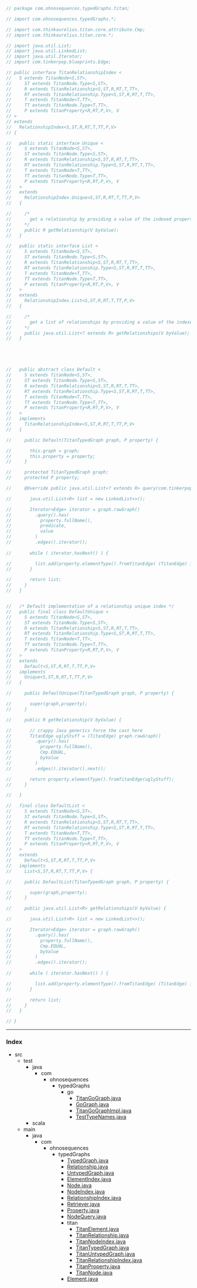 
```java
// package com.ohnosequences.typedGraphs.titan;

// import com.ohnosequences.typedGraphs.*;

// import com.thinkaurelius.titan.core.attribute.Cmp;
// import com.thinkaurelius.titan.core.*;

// import java.util.List;
// import java.util.LinkedList;
// import java.util.Iterator;
// import com.tinkerpop.blueprints.Edge;

// public interface TitanRelationshipIndex <
//   S extends TitanNode<S,ST>,
//     ST extends TitanNode.Type<S,ST>,
//     R extends TitanRelationship<S,ST,R,RT,T,TT>, 
//     RT extends TitanRelationship.Type<S,ST,R,RT,T,TT>,
//     T extends TitanNode<T,TT>,
//     TT extends TitanNode.Type<T,TT>,
//     P extends TitanProperty<R,RT,P,V>, V
// > 
// extends 
//   RelationshipIndex<S,ST,R,RT,T,TT,P,V>
// {

//   public static interface Unique <
//     S extends TitanNode<S,ST>,
//     ST extends TitanNode.Type<S,ST>,
//     R extends TitanRelationship<S,ST,R,RT,T,TT>, 
//     RT extends TitanRelationship.Type<S,ST,R,RT,T,TT>,
//     T extends TitanNode<T,TT>,
//     TT extends TitanNode.Type<T,TT>,
//     P extends TitanProperty<R,RT,P,V>, V
//   > 
//   extends 
//     RelationshipIndex.Unique<S,ST,R,RT,T,TT,P,V> 
//   {

//     /*
//       get a relationship by providing a value of the indexed property.
//     */
//     public R getRelationship(V byValue);
//   }

//   public static interface List <
//     S extends TitanNode<S,ST>,
//     ST extends TitanNode.Type<S,ST>,
//     R extends TitanRelationship<S,ST,R,RT,T,TT>, 
//     RT extends TitanRelationship.Type<S,ST,R,RT,T,TT>,
//     T extends TitanNode<T,TT>,
//     TT extends TitanNode.Type<T,TT>,
//     P extends TitanProperty<R,RT,P,V>, V
//   > 
//   extends 
//     RelationshipIndex.List<S,ST,R,RT,T,TT,P,V>
//   {

//     /*
//       get a list of relationships by providing a value of the indexed property.
//     */
//     public java.util.List<? extends R> getRelationships(V byValue);
//   }





//   public abstract class Default <
//     S extends TitanNode<S,ST>,
//     ST extends TitanNode.Type<S,ST>,
//     R extends TitanRelationship<S,ST,R,RT,T,TT>, 
//     RT extends TitanRelationship.Type<S,ST,R,RT,T,TT>,
//     T extends TitanNode<T,TT>,
//     TT extends TitanNode.Type<T,TT>,
//     P extends TitanProperty<R,RT,P,V>, V
//   >
//   implements
//     TitanRelationshipIndex<S,ST,R,RT,T,TT,P,V>
//   {

//     public Default(TitanTypedGraph graph, P property) {

//       this.graph = graph;
//       this.property = property;
//     }

//     protected TitanTypedGraph graph;
//     protected P property;

//     @Override public java.util.List<? extends R> query(com.tinkerpop.blueprints.Compare predicate, V value) {

//       java.util.List<R> list = new LinkedList<>();

//       Iterator<Edge> iterator = graph.rawGraph()
//         .query().has(
//           property.fullName(),
//           predicate,
//           value
//         )
//         .edges().iterator();
      
//       while ( iterator.hasNext() ) {

//         list.add(property.elementType().fromTitanEdge( (TitanEdge) iterator.next() ));
//       }

//       return list;
//     }
//   }


//   /* Default implementation of a relationship unique index */
//   public final class DefaultUnique <
//     S extends TitanNode<S,ST>,
//     ST extends TitanNode.Type<S,ST>,
//     R extends TitanRelationship<S,ST,R,RT,T,TT>, 
//     RT extends TitanRelationship.Type<S,ST,R,RT,T,TT>,
//     T extends TitanNode<T,TT>,
//     TT extends TitanNode.Type<T,TT>,
//     P extends TitanProperty<R,RT,P,V>, V
//   > 
//   extends
//     Default<S,ST,R,RT,T,TT,P,V>
//   implements 
//     Unique<S,ST,R,RT,T,TT,P,V> 
//   {

//     public DefaultUnique(TitanTypedGraph graph, P property) {

//       super(graph,property);
//     }

//     public R getRelationship(V byValue) {

//       // crappy Java generics force the cast here
//       TitanEdge uglyStuff = (TitanEdge) graph.rawGraph()
//         .query().has(
//           property.fullName(),
//           Cmp.EQUAL, 
//           byValue
//         )
//         .edges().iterator().next();

//       return property.elementType().fromTitanEdge(uglyStuff);
//     }

//   }

//   final class DefaultList <
//     S extends TitanNode<S,ST>,
//     ST extends TitanNode.Type<S,ST>,
//     R extends TitanRelationship<S,ST,R,RT,T,TT>, 
//     RT extends TitanRelationship.Type<S,ST,R,RT,T,TT>,
//     T extends TitanNode<T,TT>,
//     TT extends TitanNode.Type<T,TT>,
//     P extends TitanProperty<R,RT,P,V>, V
//   >
//   extends
//     Default<S,ST,R,RT,T,TT,P,V> 
//   implements 
//     List<S,ST,R,RT,T,TT,P,V> {

//     public DefaultList(TitanTypedGraph graph, P property) {

//       super(graph,property);
//     }

//     public java.util.List<R> getRelationships(V byValue) {

//       java.util.List<R> list = new LinkedList<>();

//       Iterator<Edge> iterator = graph.rawGraph()
//         .query().has(
//           property.fullName(),
//           Cmp.EQUAL,
//           byValue
//         )
//         .edges().iterator();
      
//       while ( iterator.hasNext() ) {

//         list.add(property.elementType().fromTitanEdge( (TitanEdge) iterator.next() ));
//       }

//       return list;
//     }
//   }

// }
```


------

### Index

+ src
  + test
    + java
      + com
        + ohnosequences
          + typedGraphs
            + go
              + [TitanGoGraph.java][test/java/com/ohnosequences/typedGraphs/go/TitanGoGraph.java]
              + [GoGraph.java][test/java/com/ohnosequences/typedGraphs/go/GoGraph.java]
              + [TitanGoGraphImpl.java][test/java/com/ohnosequences/typedGraphs/go/TitanGoGraphImpl.java]
              + [TestTypeNames.java][test/java/com/ohnosequences/typedGraphs/go/TestTypeNames.java]
    + scala
  + main
    + java
      + com
        + ohnosequences
          + typedGraphs
            + [TypedGraph.java][main/java/com/ohnosequences/typedGraphs/TypedGraph.java]
            + [Relationship.java][main/java/com/ohnosequences/typedGraphs/Relationship.java]
            + [UntypedGraph.java][main/java/com/ohnosequences/typedGraphs/UntypedGraph.java]
            + [ElementIndex.java][main/java/com/ohnosequences/typedGraphs/ElementIndex.java]
            + [Node.java][main/java/com/ohnosequences/typedGraphs/Node.java]
            + [NodeIndex.java][main/java/com/ohnosequences/typedGraphs/NodeIndex.java]
            + [RelationshipIndex.java][main/java/com/ohnosequences/typedGraphs/RelationshipIndex.java]
            + [Retriever.java][main/java/com/ohnosequences/typedGraphs/Retriever.java]
            + [Property.java][main/java/com/ohnosequences/typedGraphs/Property.java]
            + [NodeQuery.java][main/java/com/ohnosequences/typedGraphs/NodeQuery.java]
            + titan
              + [TitanElement.java][main/java/com/ohnosequences/typedGraphs/titan/TitanElement.java]
              + [TitanRelationship.java][main/java/com/ohnosequences/typedGraphs/titan/TitanRelationship.java]
              + [TitanNodeIndex.java][main/java/com/ohnosequences/typedGraphs/titan/TitanNodeIndex.java]
              + [TitanTypedGraph.java][main/java/com/ohnosequences/typedGraphs/titan/TitanTypedGraph.java]
              + [TitanUntypedGraph.java][main/java/com/ohnosequences/typedGraphs/titan/TitanUntypedGraph.java]
              + [TitanRelationshipIndex.java][main/java/com/ohnosequences/typedGraphs/titan/TitanRelationshipIndex.java]
              + [TitanProperty.java][main/java/com/ohnosequences/typedGraphs/titan/TitanProperty.java]
              + [TitanNode.java][main/java/com/ohnosequences/typedGraphs/titan/TitanNode.java]
            + [Element.java][main/java/com/ohnosequences/typedGraphs/Element.java]

[test/java/com/ohnosequences/typedGraphs/go/TitanGoGraph.java]: ../../../../../../test/java/com/ohnosequences/typedGraphs/go/TitanGoGraph.java.md
[test/java/com/ohnosequences/typedGraphs/go/GoGraph.java]: ../../../../../../test/java/com/ohnosequences/typedGraphs/go/GoGraph.java.md
[test/java/com/ohnosequences/typedGraphs/go/TitanGoGraphImpl.java]: ../../../../../../test/java/com/ohnosequences/typedGraphs/go/TitanGoGraphImpl.java.md
[test/java/com/ohnosequences/typedGraphs/go/TestTypeNames.java]: ../../../../../../test/java/com/ohnosequences/typedGraphs/go/TestTypeNames.java.md
[main/java/com/ohnosequences/typedGraphs/TypedGraph.java]: ../TypedGraph.java.md
[main/java/com/ohnosequences/typedGraphs/Relationship.java]: ../Relationship.java.md
[main/java/com/ohnosequences/typedGraphs/UntypedGraph.java]: ../UntypedGraph.java.md
[main/java/com/ohnosequences/typedGraphs/ElementIndex.java]: ../ElementIndex.java.md
[main/java/com/ohnosequences/typedGraphs/Node.java]: ../Node.java.md
[main/java/com/ohnosequences/typedGraphs/NodeIndex.java]: ../NodeIndex.java.md
[main/java/com/ohnosequences/typedGraphs/RelationshipIndex.java]: ../RelationshipIndex.java.md
[main/java/com/ohnosequences/typedGraphs/Retriever.java]: ../Retriever.java.md
[main/java/com/ohnosequences/typedGraphs/Property.java]: ../Property.java.md
[main/java/com/ohnosequences/typedGraphs/NodeQuery.java]: ../NodeQuery.java.md
[main/java/com/ohnosequences/typedGraphs/titan/TitanElement.java]: TitanElement.java.md
[main/java/com/ohnosequences/typedGraphs/titan/TitanRelationship.java]: TitanRelationship.java.md
[main/java/com/ohnosequences/typedGraphs/titan/TitanNodeIndex.java]: TitanNodeIndex.java.md
[main/java/com/ohnosequences/typedGraphs/titan/TitanTypedGraph.java]: TitanTypedGraph.java.md
[main/java/com/ohnosequences/typedGraphs/titan/TitanUntypedGraph.java]: TitanUntypedGraph.java.md
[main/java/com/ohnosequences/typedGraphs/titan/TitanRelationshipIndex.java]: TitanRelationshipIndex.java.md
[main/java/com/ohnosequences/typedGraphs/titan/TitanProperty.java]: TitanProperty.java.md
[main/java/com/ohnosequences/typedGraphs/titan/TitanNode.java]: TitanNode.java.md
[main/java/com/ohnosequences/typedGraphs/Element.java]: ../Element.java.md